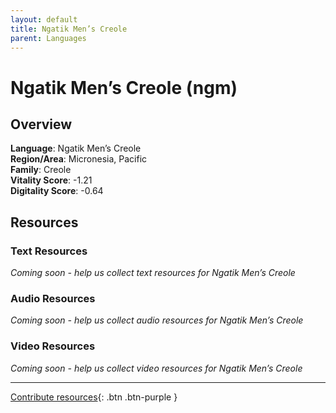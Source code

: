 ```yaml
---
layout: default
title: Ngatik Men’s Creole
parent: Languages
---
```


# Ngatik Men’s Creole (ngm)

## Overview

**Language**: Ngatik Men’s Creole  
**Region/Area**: Micronesia, Pacific  
**Family**: Creole  
**Vitality Score**: -1.21  
**Digitality Score**: -0.64  

## Resources

### Text Resources
*Coming soon - help us collect text resources for Ngatik Men’s Creole*

### Audio Resources
*Coming soon - help us collect audio resources for Ngatik Men’s Creole*

### Video Resources
*Coming soon - help us collect video resources for Ngatik Men’s Creole*

---

[Contribute resources](https://fairtrain.github.io/){: .btn .btn-purple }
